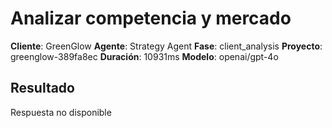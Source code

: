 # Analizar competencia y mercado

**Cliente**: GreenGlow
**Agente**: Strategy Agent
**Fase**: client_analysis
**Proyecto**: greenglow-389fa8ec
**Duración**: 10931ms
**Modelo**: openai/gpt-4o

## Resultado

Respuesta no disponible
